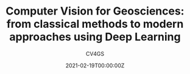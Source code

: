 ---
title: "Computer Vision for Geosciences: from classical methods to modern approaches using Deep Learning"
subtitle: CV4GS
summary: This class is a general introduction to computer vision methods relevant in geoscience. It teaches classical computer vision methods and machine learning based techniques. It was taught at UNAM in 2021.
authors:
  - admin
  - Manuel Wöllhaf
external_link: https://svalade.github.io/cv4gs
draft: false
featured: false
tags: []
categories: []
projects: []
date: '2021-02-19T00:00:00Z'
lastMod: '2021-06-04T00:00:00Z'
image:
  caption: 'Optical flow on Nyiragongo lava lake (credits: Sébastien Valade)'
  focal_point: ''
  placement: 2
  preview_only: false
---